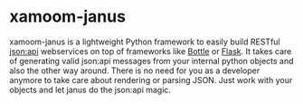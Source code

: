 # xamoom-janus
xamoom-janus is a lightweight Python framework to easily build RESTful [json:api](http://jsonapi.org/) webservices on top of frameworks like [Bottle](http://bottlepy.org/) or [Flask](http://flask.pocoo.org/). It takes care of generating valid json:api messages from your internal python objects and also the other way around. There is no need for you as a developer anymore to take care about rendering or parsing JSON. Just work with your objects and let janus do the json:api magic.
